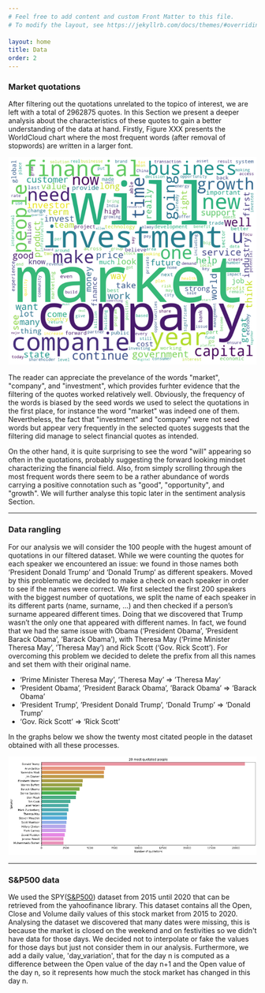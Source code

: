 ```yaml
---
# Feel free to add content and custom Front Matter to this file.
# To modify the layout, see https://jekyllrb.com/docs/themes/#overriding-theme-defaults

layout: home
title: Data
order: 2
---
```

### Market quotations
After filtering out the quotations unrelated to the topico of interest, we are left with a total of 2962875 quotes. In this Section we present a deeper analysis about the characteristics of these quotes to gain a better understanding of the data at hand. Firstly, Figure XXX presents the WorldCloud chart where the most frequent words (after removal of stopwords) are written in a larger font. 

![WordCloud chart of word frequency](./images/WordCloud.png "WordCloud chart")

The reader can appreciate the prevelance of the words "market", "company", and "investment", which provides furhter evidence that the filtering of the quotes worked relatively well. Obviously, the frequency of the words is biased by the seed words we used to select the quotations in the first place, for instance the word "market" was indeed one of them. Nevertheless, the fact that "investment" and "company" were not seed words but appear very frequently in the selected quotes suggests that the filtering did manage to select financial quotes as intended. 

On the other hand, it is quite surprising to see the word "will" appearing so often in the quotations, probably suggesting the forward looking mindset characterizing the financial field. Also, from simply scrolling through the most frequent words there seem to be a rather abundance of words carrying a positive connotation such as "good", "opportunity", and "growth". We will further analyse this topic later in the sentiment analysis Section. 

---

### Data rangling
For our analysis we will consider the 100 people with the hugest amount of quotations in our filtered dataset. While we were counting the quotes for each speaker we encountered an issue: we found in those names both ‘President Donald Trump’ and ‘Donald Trump’ as different speakers. Moved by this problematic we decided to make a check on each speaker in order to see if the names were correct. We first selected the first 200 speakers with the biggest number of quotations, we split the name of each speaker in its different parts (name, surname, …) and then checked if a person’s surname appeared different times. Doing that we discovered that Trump wasn’t the only one that appeared with different names. In fact, we found that we had the same issue with Obama (‘President Obama’, ’President Barack Obama’, ’Barack Obama’), with Theresa May (‘Prime Minister Theresa May’, ’Theresa May’) and Rick Scott (‘Gov. Rick Scott’). For overcoming this problem we decided to delete the prefix from all this names and set them with their original name.
-	‘Prime Minister Theresa May’, ’Theresa May’ =>  ’Theresa May’
-	‘President Obama’, ’President Barack Obama’, ’Barack Obama’ =>  ’Barack Obama’
-	‘President Trump’, ’President Donald Trump’, ‘Donald Trump’ =>  ‘Donald Trump’
-	‘Gov. Rick Scott’ => ‘Rick Scott’

In the graphs below we show the twenty most citated people in the dataset obtained with all these processes.

![20 most quotated people](./images/data.png "20 most quotated people")

---


### S&P500 data
We used the SPY([S&P500](https://en.wikipedia.org/wiki/S%26P_500)) dataset from 2015 until 2020 that can be retrieved from the yahoofinance library. This dataset contains all the Open, Close and Volume daily values of this stock market from 2015 to 2020. Analysing the dataset we discovered that many dates were missing, this is because the market is closed on the weekend and on festivities so we didn't have data for those days. We decided not to interpolate or fake the values for those days but just not consider them in our analysis. Furthermore, we add a daily value, 'day_variation', that for the day n is computed as a difference between the Open value of the day n+1 and the Open value of the day n, so it represents how much the stock market has changed in this day n.   


